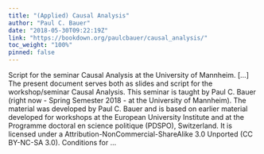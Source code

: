 ```yaml
---
title: "(Applied) Causal Analysis"
author: "Paul C. Bauer"
date: "2018-05-30T09:22:19Z"
link: "https://bookdown.org/paulcbauer/causal_analysis/"
toc_weight: "100%"
pinned: false
---
```


Script for the seminar Causal Analysis at the University of Mannheim. [...] The present document serves both as slides and script for the workshop/seminar Causal Analysis. This seminar is taught by Paul C. Bauer (right now - Spring Semester 2018 - at the University of Mannheim). The material was developed by Paul C. Bauer and is based on earlier material developed for workshops at the European University Institute and at the Programme doctoral en science politique (PDSPO), Switzerland. It is licensed under a Attribution-NonCommercial-ShareAlike 3.0 Unported (CC BY-NC-SA 3.0). Conditions for ...
